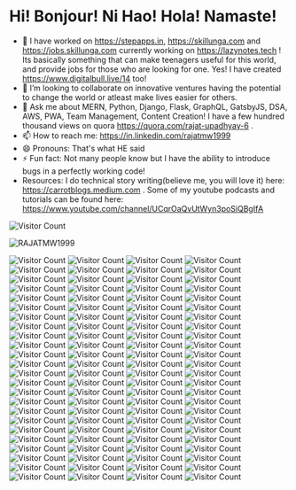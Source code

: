 <!--
**rajatmw1999/rajatmw1999** is a ✨ _special_ ✨ repository because its `README.md` (this file) appears on your GitHub profile.

Here are some ideas to get you started:

- 🔭 I’m currently working on ...
- 🌱 I’m currently learning ...
- 👯 I’m looking to collaborate on ...
- 🤔 I’m looking for help with ...
- 💬 Ask me about ...
- 📫 How to reach me: ...
- 😄 Pronouns: ...
- ⚡ Fun fact: ...
-->

# Hi! Bonjour! Ni Hao! Hola! Namaste!


- 🔭 I have worked on https://stepapps.in, https://skillunga.com and https://jobs.skillunga.com currently working on https://lazynotes.tech ! Its basically something that can make teenagers useful for this world, and provide jobs for those who are looking for one. Yes! I have created https://www.digitalbull.live/14 too!
- 👯 I’m looking to collaborate on innovative ventures having the potential to change the world or atleast make lives easier for others.
- 💬 Ask me about MERN, Python, Django, Flask, GraphQL, GatsbyJS, DSA, AWS, PWA, Team Management, Content Creation! I have a few hundred thousand views on quora https://quora.com/rajat-upadhyay-6 .
- 📫 How to reach me: https://in.linkedin.com/rajatmw1999
- 😄 Pronouns: That's what HE said
- ⚡ Fun fact: Not many people know but I have the ability to introduce bugs in a perfectly working code!
- Resources: I do technical story writing(believe me, you will love it) here: https://carrotblogs.medium.com . Some of my youtube podcasts and tutorials can be found here: https://www.youtube.com/channel/UCqrOaQvUtWyn3poSiQBgIfA 

![Visitor Count](https://profile-counter.glitch.me/rajatmw1999/count.svg)


![RAJATMW1999](https://user-images.githubusercontent.com/43850934/137154189-c1e9eed6-eb05-4442-a949-084c299f2ce5.png)

![Visitor Count](https://profile-counter.glitch.me/rajatmw1999/count.svg) ![Visitor Count](https://profile-counter.glitch.me/rajatmw1999/count.svg) ![Visitor Count](https://profile-counter.glitch.me/rajatmw1999/count.svg) ![Visitor Count](https://profile-counter.glitch.me/rajatmw1999/count.svg) ![Visitor Count](https://profile-counter.glitch.me/rajatmw1999/count.svg) ![Visitor Count](https://profile-counter.glitch.me/rajatmw1999/count.svg) ![Visitor Count](https://profile-counter.glitch.me/rajatmw1999/count.svg) ![Visitor Count](https://profile-counter.glitch.me/rajatmw1999/count.svg) ![Visitor Count](https://profile-counter.glitch.me/rajatmw1999/count.svg) ![Visitor Count](https://profile-counter.glitch.me/rajatmw1999/count.svg) ![Visitor Count](https://profile-counter.glitch.me/rajatmw1999/count.svg) ![Visitor Count](https://profile-counter.glitch.me/rajatmw1999/count.svg) ![Visitor Count](https://profile-counter.glitch.me/rajatmw1999/count.svg) ![Visitor Count](https://profile-counter.glitch.me/rajatmw1999/count.svg) ![Visitor Count](https://profile-counter.glitch.me/rajatmw1999/count.svg) ![Visitor Count](https://profile-counter.glitch.me/rajatmw1999/count.svg) ![Visitor Count](https://profile-counter.glitch.me/rajatmw1999/count.svg) ![Visitor Count](https://profile-counter.glitch.me/rajatmw1999/count.svg) ![Visitor Count](https://profile-counter.glitch.me/rajatmw1999/count.svg) ![Visitor Count](https://profile-counter.glitch.me/rajatmw1999/count.svg) ![Visitor Count](https://profile-counter.glitch.me/rajatmw1999/count.svg) ![Visitor Count](https://profile-counter.glitch.me/rajatmw1999/count.svg) ![Visitor Count](https://profile-counter.glitch.me/rajatmw1999/count.svg) ![Visitor Count](https://profile-counter.glitch.me/rajatmw1999/count.svg) ![Visitor Count](https://profile-counter.glitch.me/rajatmw1999/count.svg) ![Visitor Count](https://profile-counter.glitch.me/rajatmw1999/count.svg) ![Visitor Count](https://profile-counter.glitch.me/rajatmw1999/count.svg) ![Visitor Count](https://profile-counter.glitch.me/rajatmw1999/count.svg) ![Visitor Count](https://profile-counter.glitch.me/rajatmw1999/count.svg) ![Visitor Count](https://profile-counter.glitch.me/rajatmw1999/count.svg) ![Visitor Count](https://profile-counter.glitch.me/rajatmw1999/count.svg) ![Visitor Count](https://profile-counter.glitch.me/rajatmw1999/count.svg) ![Visitor Count](https://profile-counter.glitch.me/rajatmw1999/count.svg) ![Visitor Count](https://profile-counter.glitch.me/rajatmw1999/count.svg) ![Visitor Count](https://profile-counter.glitch.me/rajatmw1999/count.svg) ![Visitor Count](https://profile-counter.glitch.me/rajatmw1999/count.svg) ![Visitor Count](https://profile-counter.glitch.me/rajatmw1999/count.svg) ![Visitor Count](https://profile-counter.glitch.me/rajatmw1999/count.svg) ![Visitor Count](https://profile-counter.glitch.me/rajatmw1999/count.svg) ![Visitor Count](https://profile-counter.glitch.me/rajatmw1999/count.svg) ![Visitor Count](https://profile-counter.glitch.me/rajatmw1999/count.svg) ![Visitor Count](https://profile-counter.glitch.me/rajatmw1999/count.svg) ![Visitor Count](https://profile-counter.glitch.me/rajatmw1999/count.svg) ![Visitor Count](https://profile-counter.glitch.me/rajatmw1999/count.svg) ![Visitor Count](https://profile-counter.glitch.me/rajatmw1999/count.svg) ![Visitor Count](https://profile-counter.glitch.me/rajatmw1999/count.svg) ![Visitor Count](https://profile-counter.glitch.me/rajatmw1999/count.svg) ![Visitor Count](https://profile-counter.glitch.me/rajatmw1999/count.svg) ![Visitor Count](https://profile-counter.glitch.me/rajatmw1999/count.svg) ![Visitor Count](https://profile-counter.glitch.me/rajatmw1999/count.svg) ![Visitor Count](https://profile-counter.glitch.me/rajatmw1999/count.svg) ![Visitor Count](https://profile-counter.glitch.me/rajatmw1999/count.svg) ![Visitor Count](https://profile-counter.glitch.me/rajatmw1999/count.svg) ![Visitor Count](https://profile-counter.glitch.me/rajatmw1999/count.svg) ![Visitor Count](https://profile-counter.glitch.me/rajatmw1999/count.svg) ![Visitor Count](https://profile-counter.glitch.me/rajatmw1999/count.svg) ![Visitor Count](https://profile-counter.glitch.me/rajatmw1999/count.svg) ![Visitor Count](https://profile-counter.glitch.me/rajatmw1999/count.svg) ![Visitor Count](https://profile-counter.glitch.me/rajatmw1999/count.svg) ![Visitor Count](https://profile-counter.glitch.me/rajatmw1999/count.svg) ![Visitor Count](https://profile-counter.glitch.me/rajatmw1999/count.svg) ![Visitor Count](https://profile-counter.glitch.me/rajatmw1999/count.svg) ![Visitor Count](https://profile-counter.glitch.me/rajatmw1999/count.svg) ![Visitor Count](https://profile-counter.glitch.me/rajatmw1999/count.svg) ![Visitor Count](https://profile-counter.glitch.me/rajatmw1999/count.svg) ![Visitor Count](https://profile-counter.glitch.me/rajatmw1999/count.svg) ![Visitor Count](https://profile-counter.glitch.me/rajatmw1999/count.svg) ![Visitor Count](https://profile-counter.glitch.me/rajatmw1999/count.svg) ![Visitor Count](https://profile-counter.glitch.me/rajatmw1999/count.svg) ![Visitor Count](https://profile-counter.glitch.me/rajatmw1999/count.svg) ![Visitor Count](https://profile-counter.glitch.me/rajatmw1999/count.svg) ![Visitor Count](https://profile-counter.glitch.me/rajatmw1999/count.svg) ![Visitor Count](https://profile-counter.glitch.me/rajatmw1999/count.svg) ![Visitor Count](https://profile-counter.glitch.me/rajatmw1999/count.svg) ![Visitor Count](https://profile-counter.glitch.me/rajatmw1999/count.svg) ![Visitor Count](https://profile-counter.glitch.me/rajatmw1999/count.svg) ![Visitor Count](https://profile-counter.glitch.me/rajatmw1999/count.svg) ![Visitor Count](https://profile-counter.glitch.me/rajatmw1999/count.svg) ![Visitor Count](https://profile-counter.glitch.me/rajatmw1999/count.svg) ![Visitor Count](https://profile-counter.glitch.me/rajatmw1999/count.svg) ![Visitor Count](https://profile-counter.glitch.me/rajatmw1999/count.svg) ![Visitor Count](https://profile-counter.glitch.me/rajatmw1999/count.svg) ![Visitor Count](https://profile-counter.glitch.me/rajatmw1999/count.svg) ![Visitor Count](https://profile-counter.glitch.me/rajatmw1999/count.svg) ![Visitor Count](https://profile-counter.glitch.me/rajatmw1999/count.svg) ![Visitor Count](https://profile-counter.glitch.me/rajatmw1999/count.svg) ![Visitor Count](https://profile-counter.glitch.me/rajatmw1999/count.svg) ![Visitor Count](https://profile-counter.glitch.me/rajatmw1999/count.svg) ![Visitor Count](https://profile-counter.glitch.me/rajatmw1999/count.svg) ![Visitor Count](https://profile-counter.glitch.me/rajatmw1999/count.svg) ![Visitor Count](https://profile-counter.glitch.me/rajatmw1999/count.svg) ![Visitor Count](https://profile-counter.glitch.me/rajatmw1999/count.svg) ![Visitor Count](https://profile-counter.glitch.me/rajatmw1999/count.svg) ![Visitor Count](https://profile-counter.glitch.me/rajatmw1999/count.svg) ![Visitor Count](https://profile-counter.glitch.me/rajatmw1999/count.svg) ![Visitor Count](https://profile-counter.glitch.me/rajatmw1999/count.svg)
